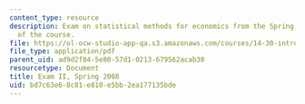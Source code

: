```yaml
---
content_type: resource
description: Exam on statistical methods for economics from the Spring 2008 version
  of the course.
file: https://ol-ocw-studio-app-qa.s3.amazonaws.com/courses/14-30-introduction-to-statistical-methods-in-economics-spring-2009/bd7c63e68c81e810e5bb2ea177135bde_MIT14_30s09_exam02_08.pdf
file_type: application/pdf
parent_uid: ad9d2f84-5e80-57d1-0213-679562acab30
resourcetype: Document
title: Exam II, Spring 2008
uid: bd7c63e6-8c81-e810-e5bb-2ea177135bde
---
```

